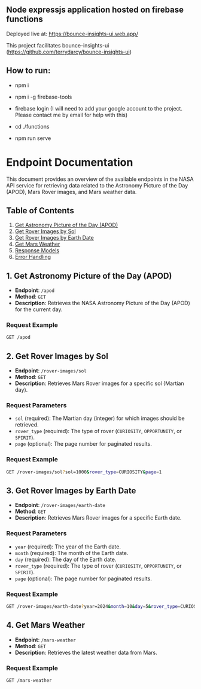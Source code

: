 ## Node expressjs application hosted on firebase functions

Deployed live at: https://bounce-insights-ui.web.app/

This project facilitates bounce-insights-ui (https://github.com/terrydarcy/bounce-insights-ui)

## How to run:

- npm i
- npm i -g firebase-tools
- firebase login (I will need to add your google account to the project. Please contact me by email for help with this)

- cd ./functions
- npm run serve

# Endpoint Documentation

This document provides an overview of the available endpoints in the NASA API service for retrieving data related to the Astronomy Picture of the Day (APOD), Mars Rover images, and Mars weather data.

## Table of Contents

1. [Get Astronomy Picture of the Day (APOD)](#1-get-astronomy-picture-of-the-day-apod)
2. [Get Rover Images by Sol](#2-get-rover-images-by-sol)
3. [Get Rover Images by Earth Date](#3-get-rover-images-by-earth-date)
4. [Get Mars Weather](#4-get-mars-weather)
5. [Response Models](#response-models)
6. [Error Handling](#error-handling)

## 1. Get Astronomy Picture of the Day (APOD)

- **Endpoint**: `/apod`
- **Method**: `GET`
- **Description**: Retrieves the NASA Astronomy Picture of the Day (APOD) for the current day.

### Request Example

```bash
GET /apod
```

## 2. Get Rover Images by Sol

- **Endpoint**: `/rover-images/sol`
- **Method**: `GET`
- **Description**: Retrieves Mars Rover images for a specific sol (Martian day).

### Request Parameters

- `sol` (required): The Martian day (integer) for which images should be retrieved.
- `rover_type` (required): The type of rover (`CURIOSITY`, `OPPORTUNITY`, or `SPIRIT`).
- `page` (optional): The page number for paginated results.

### Request Example

```bash
GET /rover-images/sol?sol=1000&rover_type=CURIOSITY&page=1
```

## 3. Get Rover Images by Earth Date

- **Endpoint**: `/rover-images/earth-date`
- **Method**: `GET`
- **Description**: Retrieves Mars Rover images for a specific Earth date.

### Request Parameters

- `year` (required): The year of the Earth date.
- `month` (required): The month of the Earth date.
- `day` (required): The day of the Earth date.
- `rover_type` (required): The type of rover (`CURIOSITY`, `OPPORTUNITY`, or `SPIRIT`).
- `page` (optional): The page number for paginated results.

### Request Example

```bash
GET /rover-images/earth-date?year=2024&month=10&day=5&rover_type=CURIOSITY&page=1
```

## 4. Get Mars Weather

- **Endpoint**: `/mars-weather`
- **Method**: `GET`
- **Description**: Retrieves the latest weather data from Mars.

### Request Example

```bash
GET /mars-weather
```
